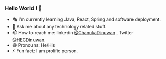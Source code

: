 ### Hello World ! 👋 


- 🎭 I’m currently learning Java, React, Spring and software deployment.
- 💬 Ask me about any technology related stuff.
- 📫 How to reach me: linkedin [@ChanukaDinuwan](https://www.linkedin.com/in/chanuka-dinuwan-7190b516a/) , Twitter [@HECDinuwan](https://twitter.com/HECDinuwan).
- 😄 Pronouns: He/His
- ⚡ Fun fact: I am prolific person.

